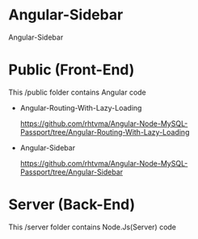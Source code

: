 # Angular-Sidebar
Angular-Sidebar

# Public (Front-End)

This /public folder contains Angular code 

* Angular-Routing-With-Lazy-Loading 

  https://github.com/rhtvma/Angular-Node-MySQL-Passport/tree/Angular-Routing-With-Lazy-Loading


* Angular-Sidebar 

  https://github.com/rhtvma/Angular-Node-MySQL-Passport/tree/Angular-Sidebar



# Server (Back-End)

This /server folder contains Node.Js(Server) code 

